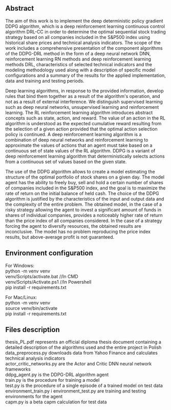 ## Abstract
The aim of this work is to implement the deep deterministic policy gradient DDPG algorithm, which is a deep reinforcement learning continuous control algorithm DRL-CC in order to determine the optimal sequential stock trading strategy based on all companies included in the S&P500 index using historical share prices and technical analysis indicators. The scope of the work includes a comprehensive presentation of the component algorithms of the DDPG-DRL method in the form of a deep neural network DNN, reinforcement learning RN methods and deep reinforcement learning methods DRL, characteristics of selected technical indicators and the modeling methodology used along with a description of specific model configurations and a summary of the results for the applied implementation, data and training and testing periods.  
  
Deep learning algorithms, in response to the provided information, develop rules that bind them together as a result of the algorithm's operation, and not as a result of external interference. We distinguish supervised learning such as deep neural networks, unsupervised learning and reinforcement learning. The RL reinforcement learning algorithm introduces abstract concepts such as state, action, and reward. The value of an action in the RL algorithm is understood as the expected cumulative reward resulting from the selection of a given action provided that the optimal action selection policy is continued. A deep reinforcement learning algorithm is a combination of deep neural networks and reinforcement learning to approximate the values of actions that an agent must take based on a continuous set of state values of the RL algorithm. DDPG is a variant of deep reinforcement learning algorithm that deterministically selects actions from a continuous set of values based on the given state.
  
The use of the DDPG algorithm allows to create a model estimating the structure of the optimal portfolio of stock shares on a given day. The model agent has the ability to freely buy, sell and hold a certain number of shares of companies included in the S&P500 index, and the goal is to maximize the rate of return on the initial balance of held cash. The choice of the DDPG algorithm is justified by the characteristics of the input and output data and the complexity of the entire problem. The obtained model, in the case of a risky strategy allowing the agent to invest a significant amount of funds in shares of individual companies, provides a noticeably higher rate of return than the price index of all companies considered. In the case of a strategy forcing the agent to diversify resources, the obtained results are inconclusive. The model has no problem reproducing the price index results, but above-average profit is not guaranteed.

## Environment configuration

For Windows:  
python -m venv venv  
venv/Scripts/activate.bat //In CMD  
venv/Scripts/Activate.ps1 //In Powershell  
pip install -r requirements.txt  
  
For Mac/Linux:  
python -m venv venv  
source venv/bin/activate  
pip install -r requirements.txt  


## Files description

thesis_PL.pdf represents an official diploma thesis document containing a detailed description of the algorithms used and the entire project in Polish
data_preprocess.py downloads data from Yahoo Finance and calculates technical analysis indicators  
actor_critic_networks.py are the Actor and Critic DNN neural network frameworks  
ddpg_agent.py is the DDPG-DRL algorithm agent  
train.py is the procedure for training a model  
test.py is the procedure of a single episode of a trained model on test data  
environment_train.py i environment_test.py are training and testing environments for the agent  
capm.py is a beta capm calculation for test data
